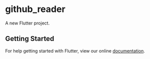 # github_reader

A new Flutter project.

## Getting Started

For help getting started with Flutter, view our online
[documentation](https://flutter.io/).
